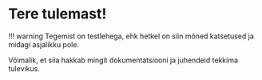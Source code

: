 # Tere tulemast!

!!! warning
    Tegemist on testlehega, ehk hetkel on siin mõned katsetused ja midagi asjalikku pole.

Võimalik, et siia hakkab mingit dokumentatsiooni ja juhendeid tekkima tulevikus.